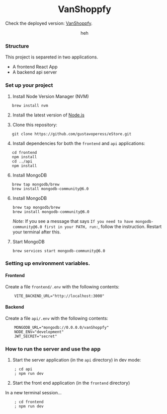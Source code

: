 <h1 align="center">
  VanShoppfy
</h1>

Check the deployed version: 
  [VanShoppfy](https://vanshoppfy.onrender.com/).
<p align="center"> heh </p>


### Structure
This project is separeted in two applications.

- A frontend React App
- A backend api server


### Set up your project

1. Install Node Version Manager (NVM)
```
   brew install nvm
```
2. Install the latest version of [Node.js](https://nodejs.org/en/)

3. Clone this repository: 
 ```
    git clone https://github.com/gustavoperess/eStore.git
```

4. Install dependencies for both the `frontend` and `api` applications:
```
   cd frontend
   npm install
   cd ../api
   npm install
```

6. Install MongoDB
```
   brew tap mongodb/brew
   brew install mongodb-community@6.0
```

6. Install MongoDB
   ```
   brew tap mongodb/brew
   brew install mongodb-community@6.0
   ```
   _Note:_ If you see a message that says
   `If you need to have mongodb-community@6.0 first in your PATH, run:`, follow
   the instruction. Restart your terminal after this.
7. Start MongoDB

   ```
   brew services start mongodb-community@6.0
   ```

### Setting up environment variables.

#### Frontend

Create a file `frontend/.env` with the following contents:

```
    VITE_BACKEND_URL="http://localhost:3000"
```

#### Backend

Create a file `api/.env` with the following contents:

```
    MONGODB_URL="mongodb://0.0.0.0/vanShoppfy"
    NODE_ENV="development"
    JWT_SECRET="secret"
```


### How to run the server and use the app

1. Start the server application (in the `api` directory) in dev mode:

```
    ; cd api
    ; npm run dev
```

2. Start the front end application (in the `frontend` directory)

In a new terminal session...

```
    ; cd frontend
    ; npm run dev
```







